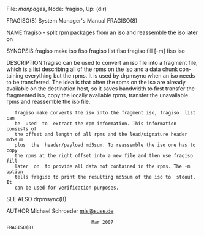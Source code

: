 File: *manpages*,  Node: fragiso,  Up: (dir)

FRAGISO(8)                  System Manager's Manual                 FRAGISO(8)



NAME
       fragiso  -  split rpm packages from an iso and reassemble the iso later
       on


SYNOPSIS
       fragiso make iso fiso
       fragiso list fiso
       fragiso fill [-m] fiso iso


DESCRIPTION
       fragiso can be used to convert an iso file into a fragment file,  which
       is  a  list describing all of the rpms on the iso and a data chunk con-
       taining everything but the rpms. It is used by  drpmsync  when  an  iso
       needs to be transferred. The idea is that often the rpms on the iso are
       already available on the destination host, so  it  saves  bandwidth  to
       first  transfer  the  fragmented  iso, copy the locally available rpms,
       transfer the unavailable rpms and reassemble the iso file.

       fragiso make converts the iso into the fragment iso, fragiso  list  can
       be  used  to  extract the rpm information. This information consists of
       the offset and length of all rpms and the lead/signature header  md5sum
       plus  the  header/payload md5sum. To reassemble the iso one has to copy
       the rpms at the right offset into a new file and then use fragiso  fill
       later  on  to provide all data not contained in the rpms. The -m option
       tells fragiso to print the resulting md5sum of the iso to  stdout.   It
       can be used for verification purposes.


SEE ALSO
       drpmsync(8)


AUTHOR
       Michael Schroeder <mls@suse.de>



                                   Mar 2007                         FRAGISO(8)
